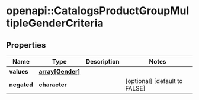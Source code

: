 # openapi::CatalogsProductGroupMultipleGenderCriteria


## Properties
Name | Type | Description | Notes
------------ | ------------- | ------------- | -------------
**values** | [**array[Gender]**](Gender.md) |  | 
**negated** | **character** |  | [optional] [default to FALSE] 



